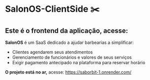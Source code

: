 # SalonOS-ClientSide ✂️
## Este é o frontend da aplicação, acesse: 
**SalonOS** é um SaaS dedicado a ajudar barbearias a simplificar:
 -  Clientes agendarem seus atendimentos
 -  Gerenciamento de funcionários e valores de seus serviços
 -  Exigir pagamento antecipado na plataforma para reservar horário

**O projeto está no ar,** acesse:  https://saborbit-1.onrender.com/
